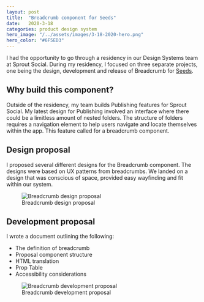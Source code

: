 ```yaml
---
layout: post
title:  "Breadcrumb component for Seeds"
date:   2020-3-18
categories: product design system
hero_image: "/../assets/images/3-18-2020-hero.png"
hero_color: "#6F5ED3"
---
```


I had the opportunity to go through a residency in our Design Systems team at Sprout Social. During my residency, I focused on three separate projects, one being the design, development and release of Breadcrumb for [Seeds](https://seeds.sproutsocial.com "Sprout Social's Seeds").

## Why build this component?
Outside of the residency, my team builds Publishing features for Sprout Social. My latest design for Publishing involved an interface where there could be a limitless amount of nested folders. The structure of folders requires a navigation element to help users navigate and locate themselves within the app. This feature called for a breadcrumb component.

## Design proposal
I proposed several different designs for the Breadcrumb component. The designs were based on UX patterns from breadcrumbs. We landed on a design that was conscious of space, provided easy wayfinding and fit within our system.

<figure>
	<img src="{{ site.baseurl }}/assets/images/breadcrumb-1.png" title="Breadcrumb design proposal" />
	<figcaption class="media-caption center">Breadcrumb design proposal</figcaption>
</figure>

## Development proposal

I wrote a document outlining the following:
* The definition of breadcrumb
* Proposal component structure
* HTML translation
* Prop Table
* Accessibility considerations

<figure>
	<img src="{{ site.baseurl }}/assets/images/breadcrumb-2.png" title="Breadcrumb development proposal" />
	<figcaption class="media-caption center">Breadcrumb development proposal</figcaption>
</figure>